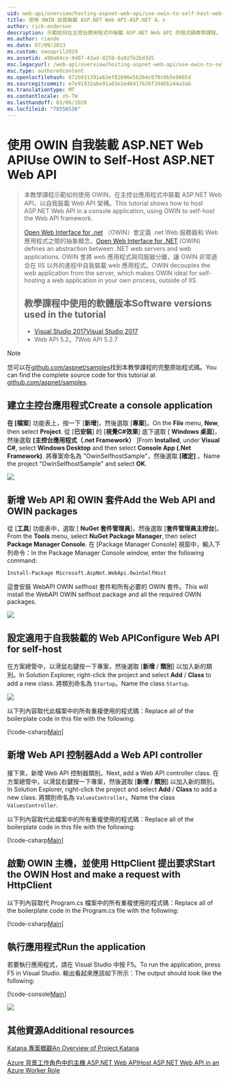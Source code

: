 ```yaml
---
uid: web-api/overview/hosting-aspnet-web-api/use-owin-to-self-host-web-api
title: 使用 OWIN 自我裝載 ASP.NET Web API-ASP.NET 4。x
author: rick-anderson
description: 示範如何在主控台應用程式中裝載 ASP.NET Web API 的程式碼教學課程。
ms.author: riande
ms.date: 07/09/2013
ms.custom: seoapril2019
ms.assetid: a90a04ce-9d07-43ad-8250-8a92fb2bd3d5
msc.legacyurl: /web-api/overview/hosting-aspnet-web-api/use-owin-to-self-host-web-api
msc.type: authoredcontent
ms.openlocfilehash: 872b931391a63ef82b96e5b264c070c0b5e9605d
ms.sourcegitcommit: e7e91932a6e91a63e2e46417626f39d6b244a3ab
ms.translationtype: MT
ms.contentlocale: zh-TW
ms.lasthandoff: 03/06/2020
ms.locfileid: "78556536"
---
```

# <a name="use-owin-to-self-host-aspnet-web-api"></a><span data-ttu-id="4111d-103">使用 OWIN 自我裝載 ASP.NET Web API</span><span class="sxs-lookup"><span data-stu-id="4111d-103">Use OWIN to Self-Host ASP.NET Web API</span></span> 

> <span data-ttu-id="4111d-104">本教學課程示範如何使用 OWIN，在主控台應用程式中裝載 ASP.NET Web API，以自我裝載 Web API 架構。</span><span class="sxs-lookup"><span data-stu-id="4111d-104">This tutorial shows how to host ASP.NET Web API in a console application, using OWIN to self-host the Web API framework.</span></span>
>
> <span data-ttu-id="4111d-105">[Open Web Interface for .net](http://owin.org) （OWIN）會定義 .net Web 服務器和 Web 應用程式之間的抽象概念。</span><span class="sxs-lookup"><span data-stu-id="4111d-105">[Open Web Interface for .NET](http://owin.org) (OWIN) defines an abstraction between .NET web servers and web applications.</span></span> <span data-ttu-id="4111d-106">OWIN 會將 web 應用程式與伺服器分離，讓 OWIN 非常適合在 IIS 以外的進程中自我裝載 web 應用程式。</span><span class="sxs-lookup"><span data-stu-id="4111d-106">OWIN decouples the web application from the server, which makes OWIN ideal for self-hosting a web application in your own process, outside of IIS.</span></span>
>
> ## <a name="software-versions-used-in-the-tutorial"></a><span data-ttu-id="4111d-107">教學課程中使用的軟體版本</span><span class="sxs-lookup"><span data-stu-id="4111d-107">Software versions used in the tutorial</span></span>
>
>
> - [<span data-ttu-id="4111d-108">Visual Studio 2017</span><span class="sxs-lookup"><span data-stu-id="4111d-108">Visual Studio 2017</span></span>](https://visualstudio.microsoft.com/downloads/) 
> - <span data-ttu-id="4111d-109">Web API 5.2。7</span><span class="sxs-lookup"><span data-stu-id="4111d-109">Web API 5.2.7</span></span>

> [!NOTE]
> <span data-ttu-id="4111d-110">您可以在[github.com/aspnet/samples](https://github.com/aspnet/samples/tree/master/samples/aspnet/WebApi/OwinSelfhostSample)找到本教學課程的完整原始程式碼。</span><span class="sxs-lookup"><span data-stu-id="4111d-110">You can find the complete source code for this tutorial at [github.com/aspnet/samples](https://github.com/aspnet/samples/tree/master/samples/aspnet/WebApi/OwinSelfhostSample).</span></span>

## <a name="create-a-console-application"></a><span data-ttu-id="4111d-111">建立主控台應用程式</span><span class="sxs-lookup"><span data-stu-id="4111d-111">Create a console application</span></span>

<span data-ttu-id="4111d-112">**在 [檔案**] 功能表上，按一下 [**新增**]，然後選取 [**專案**]。</span><span class="sxs-lookup"><span data-stu-id="4111d-112">On the **File** menu,  **New**, then select **Project**.</span></span> <span data-ttu-id="4111d-113">從 [**已安裝**] 的 [**視覺C#效果**] 底下選取 [ **Windows 桌面**]，然後選取 **[主控台應用程式（.net Framework）** ]</span><span class="sxs-lookup"><span data-stu-id="4111d-113">From **Installed**, under **Visual C#**, select **Windows Desktop** and then select **Console App (.Net Framework)**.</span></span> <span data-ttu-id="4111d-114">將專案命名為 "OwinSelfhostSample"，然後選取 **[確定]** 。</span><span class="sxs-lookup"><span data-stu-id="4111d-114">Name the project "OwinSelfhostSample" and select **OK**.</span></span>

[![](use-owin-to-self-host-web-api/_static/image7.png)](use-owin-to-self-host-web-api/_static/image7.png)

## <a name="add-the-web-api-and-owin-packages"></a><span data-ttu-id="4111d-115">新增 Web API 和 OWIN 套件</span><span class="sxs-lookup"><span data-stu-id="4111d-115">Add the Web API and OWIN packages</span></span>

<span data-ttu-id="4111d-116">從 [**工具**] 功能表中，選取 [ **NuGet 套件管理員**]，然後選取 [**套件管理員主控台**]。</span><span class="sxs-lookup"><span data-stu-id="4111d-116">From the **Tools** menu, select **NuGet Package Manager**, then select **Package Manager Console**.</span></span> <span data-ttu-id="4111d-117">在 [Package Manager Console] 視窗中，輸入下列命令：</span><span class="sxs-lookup"><span data-stu-id="4111d-117">In the Package Manager Console window, enter the following command:</span></span>

`Install-Package Microsoft.AspNet.WebApi.OwinSelfHost`

<span data-ttu-id="4111d-118">這會安裝 WebAPI OWIN selfhost 套件和所有必要的 OWIN 套件。</span><span class="sxs-lookup"><span data-stu-id="4111d-118">This will install the WebAPI OWIN selfhost package and all the required OWIN packages.</span></span>

[![](use-owin-to-self-host-web-api/_static/image4.png)](use-owin-to-self-host-web-api/_static/image3.png)

## <a name="configure-web-api-for-self-host"></a><span data-ttu-id="4111d-119">設定適用于自我裝載的 Web API</span><span class="sxs-lookup"><span data-stu-id="4111d-119">Configure Web API for self-host</span></span>

<span data-ttu-id="4111d-120">在方案總管中，以滑鼠右鍵按一下專案，然後選取 [**新增** / **類別**] 以加入新的類別。</span><span class="sxs-lookup"><span data-stu-id="4111d-120">In Solution Explorer, right-click the project and select **Add** / **Class** to add a new class.</span></span> <span data-ttu-id="4111d-121">將類別命名為 `Startup`。</span><span class="sxs-lookup"><span data-stu-id="4111d-121">Name the class `Startup`.</span></span>

![](use-owin-to-self-host-web-api/_static/image5.png)

<span data-ttu-id="4111d-122">以下列內容取代此檔案中的所有重複使用的程式碼：</span><span class="sxs-lookup"><span data-stu-id="4111d-122">Replace all of the boilerplate code in this file with the following:</span></span>

[!code-csharp[Main](use-owin-to-self-host-web-api/samples/sample1.cs)]

## <a name="add-a-web-api-controller"></a><span data-ttu-id="4111d-123">新增 Web API 控制器</span><span class="sxs-lookup"><span data-stu-id="4111d-123">Add a Web API controller</span></span>

<span data-ttu-id="4111d-124">接下來，新增 Web API 控制器類別。</span><span class="sxs-lookup"><span data-stu-id="4111d-124">Next, add a Web API controller class.</span></span> <span data-ttu-id="4111d-125">在方案總管中，以滑鼠右鍵按一下專案，然後選取 [**新增** / **類別**] 以加入新的類別。</span><span class="sxs-lookup"><span data-stu-id="4111d-125">In Solution Explorer, right-click the project and select **Add** / **Class** to add a new class.</span></span> <span data-ttu-id="4111d-126">將類別命名為 `ValuesController`。</span><span class="sxs-lookup"><span data-stu-id="4111d-126">Name the class `ValuesController`.</span></span>

<span data-ttu-id="4111d-127">以下列內容取代此檔案中的所有重複使用的程式碼：</span><span class="sxs-lookup"><span data-stu-id="4111d-127">Replace all of the boilerplate code in this file with the following:</span></span>

[!code-csharp[Main](use-owin-to-self-host-web-api/samples/sample2.cs)]

## <a name="start-the-owin-host-and-make-a-request-with-httpclient"></a><span data-ttu-id="4111d-128">啟動 OWIN 主機，並使用 HttpClient 提出要求</span><span class="sxs-lookup"><span data-stu-id="4111d-128">Start the OWIN Host and make a request with HttpClient</span></span>

<span data-ttu-id="4111d-129">以下列內容取代 Program.cs 檔案中的所有重複使用的程式碼：</span><span class="sxs-lookup"><span data-stu-id="4111d-129">Replace all of the boilerplate code in the Program.cs file with the following:</span></span>

[!code-csharp[Main](use-owin-to-self-host-web-api/samples/sample3.cs)]

## <a name="run-the-application"></a><span data-ttu-id="4111d-130">執行應用程式</span><span class="sxs-lookup"><span data-stu-id="4111d-130">Run the application</span></span>

<span data-ttu-id="4111d-131">若要執行應用程式，請在 Visual Studio 中按 F5。</span><span class="sxs-lookup"><span data-stu-id="4111d-131">To run the application, press F5 in Visual Studio.</span></span> <span data-ttu-id="4111d-132">輸出看起來應該如下所示：</span><span class="sxs-lookup"><span data-stu-id="4111d-132">The output should look like the following:</span></span>

[!code-console[Main](use-owin-to-self-host-web-api/samples/sample4.cmd)]

![](use-owin-to-self-host-web-api/_static/image6.png)

## <a name="additional-resources"></a><span data-ttu-id="4111d-133">其他資源</span><span class="sxs-lookup"><span data-stu-id="4111d-133">Additional resources</span></span>

[<span data-ttu-id="4111d-134">Katana 專案概觀</span><span class="sxs-lookup"><span data-stu-id="4111d-134">An Overview of Project Katana</span></span>](../../../aspnet/overview/owin-and-katana/an-overview-of-project-katana.md)

[<span data-ttu-id="4111d-135">Azure 背景工作角色中的主機 ASP.NET Web API</span><span class="sxs-lookup"><span data-stu-id="4111d-135">Host ASP.NET Web API in an Azure Worker Role</span></span>](host-aspnet-web-api-in-an-azure-worker-role.md)
